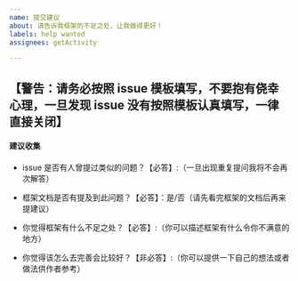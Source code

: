 ```yaml
---
name: 提交建议
about: 请告诉我框架的不足之处，让我做得更好！
labels: help wanted
assignees: getActivity

---
```


## 【警告：请务必按照 issue 模板填写，不要抱有侥幸心理，一旦发现 issue 没有按照模板认真填写，一律直接关闭】

#### 建议收集

* issue 是否有人曾提过类似的问题？【必答】:（一旦出现重复提问我将不会再次解答）

* 框架文档是否有提及到此问题？【必答】：是/否（请先看完框架的文档后再来提建议）

* 你觉得框架有什么不足之处？【必答】:（你可以描述框架有什么令你不满意的地方）

* 你觉得该怎么去完善会比较好？【非必答】:（你可以提供一下自己的想法或者做法供作者参考）